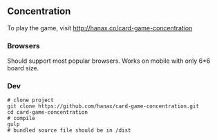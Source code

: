 ## Concentration
To play the game, visit http://hanax.co/card-game-concentration

### Browsers
Should support most popular browsers. Works on mobile with only 6*6 board size.

### Dev

```shell
# clone project
git clone https://github.com/hanax/card-game-concentration.git
cd card-game-concentration
# compile
gulp
# bundled source file should be in /dist
```

